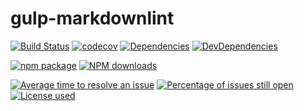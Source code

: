 # gulp-markdownlint

[![Build Status](https://api.travis-ci.com/RhysXia/gulp-markdownlint.svg?branch=dev)](https://travis-ci.com/RhysXia/gulp-markdownlint)
[![codecov](https://codecov.io/gh/RhysXia/gulp-markdownlint/branch/dev/graph/badge.svg)](https://codecov.io/gh/RhysXia/gulp-markdownlint)
[![Dependencies](https://img.shields.io/david/RhysXia/gulp-markdownlint.svg)](https://david-dm.org/RhysXia/gulp-markdownlint)
[![DevDependencies](https://img.shields.io/david/dev/RhysXia/gulp-markdownlint.svg)](https://david-dm.org/RhysXia/gulp-markdownlint?type=dev)

[![npm package](https://img.shields.io/npm/v/gulp-markdownlint.svg)](https://www.npmjs.org/package/gulp-markdownlint)
[![NPM downloads](http://img.shields.io/npm/dm/gulp-markdownlint.svg)](https://www.npmjs.org/package/gulp-markdownlint)

[![Average time to resolve an issue](http://isitmaintained.com/badge/resolution/RhysXia/gulp-markdownlint.svg)](http://isitmaintained.com/project/RhysXia/gulp-markdownlint "Average time to resolve an issue")
[![Percentage of issues still open](http://isitmaintained.com/badge/open/RhysXia/gulp-markdownlint.svg)](http://isitmaintained.com/project/RhysXia/gulp-markdownlint "Percentage of issues still open")
[![License used](https://img.shields.io/github/license/RhysXia/gulp-markdownlint.svg)](https://mit-license.org/)

